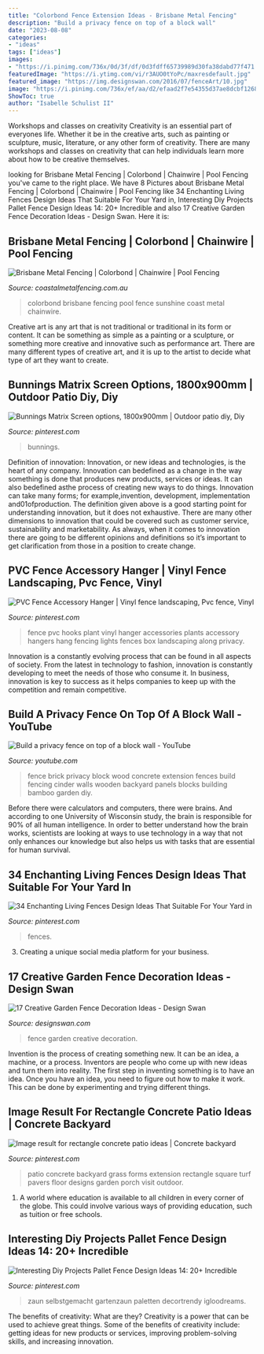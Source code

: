 ```yaml
---
title: "Colorbond Fence Extension Ideas - Brisbane Metal Fencing"
description: "Build a privacy fence on top of a block wall"
date: "2023-08-08"
categories:
- "ideas"
tags: ["ideas"]
images:
- "https://i.pinimg.com/736x/0d/3f/df/0d3fdff65739989d30fa38dabd77f471.jpg"
featuredImage: "https://i.ytimg.com/vi/r3AUO0tYoPc/maxresdefault.jpg"
featured_image: "https://img.designswan.com/2016/07/fenceArt/10.jpg"
image: "https://i.pinimg.com/736x/ef/aa/d2/efaad2f7e54355d37ae8dcbf126856de.jpg"
ShowToc: true
author: "Isabelle Schulist II"
---
```



Workshops and classes on creativity
Creativity is an essential part of everyones life. Whether it be in the creative arts, such as painting or sculpture, music, literature, or any other form of creativity. There are many workshops and classes on creativity that can help individuals learn more about how to be creative themselves.

	

		
looking for Brisbane Metal Fencing | Colorbond | Chainwire | Pool Fencing you've came to the right place. We have 8 Pictures about Brisbane Metal Fencing | Colorbond | Chainwire | Pool Fencing like 34 Enchanting Living Fences Design Ideas That Suitable For Your Yard in, Interesting Diy Projects Pallet Fence Design Ideas 14: 20+ Incredible and also 17 Creative Garden Fence Decoration Ideas - Design Swan. Here it is:
		
    
## Brisbane Metal Fencing | Colorbond | Chainwire | Pool Fencing

<img loading=lazy src="http://www.coastalmetalfencing.com.au/wp-content/uploads/2016/05/colorbond-fence-brisbane-sunshine-coast-2.jpg" onerror="this.onerror=null;this.src='https://tse2.mm.bing.net/th?id=OIP.L6mos-IWmR8M7mjW-8TJrwHaDB&amp;pid=15.1';" alt="Brisbane Metal Fencing | Colorbond | Chainwire | Pool Fencing">

_Source: coastalmetalfencing.com.au_

>colorbond brisbane fencing pool fence sunshine coast metal chainwire. 

	

Creative art is any art that is not traditional or traditional in its form or content. It can be something as simple as a painting or a sculpture, or something more creative and innovative such as performance art. There are many different types of creative art, and it is up to the artist to decide what type of art they want to create.

    
## Bunnings Matrix Screen Options, 1800x900mm | Outdoor Patio Diy, Diy

<img loading=lazy src="https://i.pinimg.com/originals/12/c9/33/12c933c5021cf648fc73aba5bf000d42.jpg" onerror="this.onerror=null;this.src='https://tse4.mm.bing.net/th?id=OIP.9RU8Qww-JyLw4-yNRJ9cBAHaJ4&amp;pid=15.1';" alt="Bunnings Matrix Screen options, 1800x900mm | Outdoor patio diy, Diy">

_Source: pinterest.com_

>bunnings. 

	

Definition of innovation:
Innovation, or new ideas and technologies, is the heart of any company. Innovation can bedefined as a change in the way something is done that produces new products, services or ideas. It can also bedefined asthe process of creating new ways to do things. Innovation can take many forms; for example,invention, development, implementation and01ofproduction.
The definition given above is a good starting point for understanding innovation, but it does not exhaustive. There are many other dimensions to innovation that could be covered such as customer service, sustainability and marketability. As always, when it comes to innovation there are going to be different opinions and definitions so it’s important to get clarification from those in a position to create change.

    
## PVC Fence Accessory Hanger | Vinyl Fence Landscaping, Pvc Fence, Vinyl

<img loading=lazy src="https://i.pinimg.com/736x/f2/07/ec/f207ecbd6bc82a0ae4d1ae2711fc656a--plant-hooks-fence-landscaping.jpg" onerror="this.onerror=null;this.src='https://tse3.mm.bing.net/th?id=OIP.daWemzgsD7-Gsen5r701YQHaEr&amp;pid=15.1';" alt="PVC Fence Accessory Hanger | Vinyl fence landscaping, Pvc fence, Vinyl">

_Source: pinterest.com_

>fence pvc hooks plant vinyl hanger accessories plants accessory hangers hang fencing lights fences box landscaping along privacy. 

	

Innovation is a constantly evolving process that can be found in all aspects of society. From the latest in technology to fashion, innovation is constantly developing to meet the needs of those who consume it. In business, innovation is key to success as it helps companies to keep up with the competition and remain competitive.

    
## Build A Privacy Fence On Top Of A Block Wall - YouTube

<img loading=lazy src="https://i.ytimg.com/vi/r3AUO0tYoPc/maxresdefault.jpg" onerror="this.onerror=null;this.src='https://tse3.mm.bing.net/th?id=OIP.4Rxs3kb553CcGLwA9MaBOAHaEK&amp;pid=15.1';" alt="Build a privacy fence on top of a block wall - YouTube">

_Source: youtube.com_

>fence brick privacy block wood concrete extension fences build fencing cinder walls wooden backyard panels blocks building bamboo garden diy. 

	

Before there were calculators and computers, there were brains. And according to one University of Wisconsin study, the brain is responsible for 90% of all human intelligence. In order to better understand how the brain works, scientists are looking at ways to use technology in a way that not only enhances our knowledge but also helps us with tasks that are essential for human survival.

    
## 34 Enchanting Living Fences Design Ideas That Suitable For Your Yard In

<img loading=lazy src="https://i.pinimg.com/736x/e1/a9/33/e1a933b651322263ad49e2669857e991.jpg" onerror="this.onerror=null;this.src='https://tse3.mm.bing.net/th?id=OIP.o7kb4abcW6uzoHxArunDjAHaLd&amp;pid=15.1';" alt="34 Enchanting Living Fences Design Ideas That Suitable For Your Yard in">

_Source: pinterest.com_

>fences. 

	

3. Creating a unique social media platform for your business.

    
## 17 Creative Garden Fence Decoration Ideas - Design Swan

<img loading=lazy src="https://img.designswan.com/2016/07/fenceArt/10.jpg" onerror="this.onerror=null;this.src='https://tse1.mm.bing.net/th?id=OIP.UUyGFmH0BeJLtQNp7kf4vAHaK1&amp;pid=15.1';" alt="17 Creative Garden Fence Decoration Ideas - Design Swan">

_Source: designswan.com_

>fence garden creative decoration. 

	

Invention is the process of creating something new. It can be an idea, a machine, or a process. Inventors are people who come up with new ideas and turn them into reality. The first step in inventing something is to have an idea. Once you have an idea, you need to figure out how to make it work. This can be done by experimenting and trying different things.

    
## Image Result For Rectangle Concrete Patio Ideas | Concrete Backyard

<img loading=lazy src="https://i.pinimg.com/736x/0d/3f/df/0d3fdff65739989d30fa38dabd77f471.jpg" onerror="this.onerror=null;this.src='https://tse4.mm.bing.net/th?id=OIP.N1Q4NYO2Vn7D-q-nlXavTgHaJ3&amp;pid=15.1';" alt="Image result for rectangle concrete patio ideas | Concrete backyard">

_Source: pinterest.com_

>patio concrete backyard grass forms extension rectangle square turf pavers floor designs garden porch visit outdoor. 

	

1. A world where education is available to all children in every corner of the globe. This could involve various ways of providing education, such as tuition or free schools. 

    
## Interesting Diy Projects Pallet Fence Design Ideas 14: 20+ Incredible

<img loading=lazy src="https://i.pinimg.com/736x/ef/aa/d2/efaad2f7e54355d37ae8dcbf126856de.jpg" onerror="this.onerror=null;this.src='https://tse4.mm.bing.net/th?id=OIP.WrWGJRnBWBYnWqWyNdtAgQHaLH&amp;pid=15.1';" alt="Interesting Diy Projects Pallet Fence Design Ideas 14: 20+ Incredible">

_Source: pinterest.com_

>zaun selbstgemacht gartenzaun paletten decortrendy igloodreams. 

	

The benefits of creativity: What are they?
Creativity is a power that can be used to achieve great things. Some of the benefits of creativity include: getting ideas for new products or services, improving problem-solving skills, and increasing innovation.

